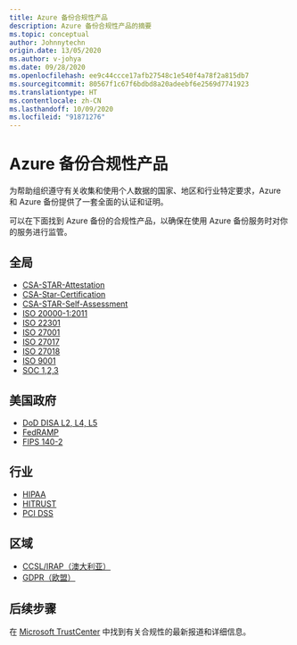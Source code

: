 ```yaml
---
title: Azure 备份合规性产品
description: Azure 备份合规性产品的摘要
ms.topic: conceptual
author: Johnnytechn
origin.date: 13/05/2020
ms.author: v-johya
ms.date: 09/28/2020
ms.openlocfilehash: ee9c44ccce17afb27548c1e540f4a78f2a815db7
ms.sourcegitcommit: 80567f1c67f6bdbd8a20adeebf6e2569d7741923
ms.translationtype: HT
ms.contentlocale: zh-CN
ms.lasthandoff: 10/09/2020
ms.locfileid: "91871276"
---
```

# <a name="azure-backup-compliance-offerings"></a>Azure 备份合规性产品

为帮助组织遵守有关收集和使用个人数据的国家、地区和行业特定要求，Azure 和 Azure 备份提供了一套全面的认证和证明。

可以在下面找到 Azure 备份的合规性产品，以确保在使用 Azure 备份服务时对你的服务进行监管。

## <a name="global"></a>全局

* [CSA-STAR-Attestation](https://docs.microsoft.com/microsoft-365/compliance/offering-csa-star-attestation)
* [CSA-Star-Certification](https://docs.microsoft.com/microsoft-365/compliance/offering-csa-star-certification)
* [CSA-STAR-Self-Assessment](https://docs.microsoft.com/microsoft-365/compliance/offering-csa-star-self-assessment)
* [ISO 20000-1:2011](https://docs.microsoft.com/microsoft-365/compliance/offering-iso-20000-1-2011)
* [ISO 22301](https://docs.microsoft.com/microsoft-365/compliance/offering-iso-22301)
* [ISO 27001](https://docs.microsoft.com/microsoft-365/compliance/offering-iso-27017)
* [ISO 27017](https://docs.microsoft.com/microsoft-365/compliance/offering-iso-27017)
* [ISO 27018](https://docs.microsoft.com/microsoft-365/compliance/offering-iso-27018)
* [ISO 9001](https://docs.microsoft.com/microsoft-365/compliance/offering-iso-9001)
* [SOC 1,2,3](https://docs.microsoft.com/microsoft-365/compliance/offering-soc)

## <a name="us-government"></a>美国政府

* [DoD DISA L2, L4, L5](https://docs.microsoft.com/microsoft-365/compliance/offering-dod-disa-l2-l4-l5)
* [FedRAMP](https://docs.microsoft.com/microsoft-365/compliance/offering-fedramp)
* [FIPS 140-2](https://docs.microsoft.com/microsoft-365/compliance/offering-fips-140-2)

## <a name="industry"></a>行业

* [HIPAA](https://docs.microsoft.com/microsoft-365/compliance/offering-hipaa-hitech)
* [HITRUST](https://docs.microsoft.com/microsoft-365/compliance/offering-hitrust)
* [PCI DSS](https://docs.microsoft.com/microsoft-365/compliance/offering-pci-dss)

## <a name="regional"></a>区域

* [CCSL/IRAP（澳大利亚）](https://docs.microsoft.com/microsoft-365/compliance/offering-ccsl-irap-australia)
* [GDPR（欧盟）](https://www.microsoft.com/trustcenter/privacy/gdpr)

## <a name="next-steps"></a>后续步骤

在 [Microsoft TrustCenter](https://www.microsoft.com/TrustCenter/Compliance/default.aspx) 中找到有关合规性的最新报道和详细信息。

